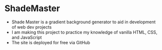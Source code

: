 # ShadeMaster
* Shade Master is a gradient background generator to aid in development of web dev projects
* I am making this project to practice my knowledge of vanilla HTML, CSS, and JavaScript
* The site is deployed for free via GitHub
